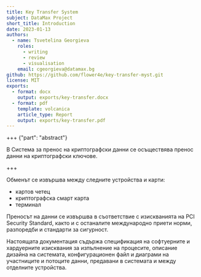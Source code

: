 ```yaml
---
title: Key Transfer System
subject: DataMax Project
short_title: Introduction
date: 2023-01-13 
authors:
  - name: Tsvetelina Georgieva
    roles:
      - writing
      - review
      - visualisation
    email: cgeorgieva@datamax.bg
github: https://github.com/flower4e/key-transfer-myst.git
license: MIT
exports:
  - format: docx
    output: exports/key-transfer.docx
  - format: pdf
    template: volcanica
    article_type: Report
    output: exports/key-transfer.pdf
---
```


+++ {"part": "abstract"}

В Система за пренос на криптографски данни се осъществява пренос данни на криптографски ключове.  

+++

 Обменът се извършва между следните устройства и карти: 

- картов четец 
- криптографска смарт карта 
- терминал

Преносът на данни се извършва в съответствие с изискванията на PCI Security Standard, както и с останалите международно приети норми, разпоредби и стандарти за сигурност.

Настоящата документация съдържа спецификация на софтуерните и хардуерните изисквания за изпълнение на процесите, описание дизайна на системата, конфигурационен файл и диаграми на участниците и потоците данни, предавани в системата и между отделните устройства.
